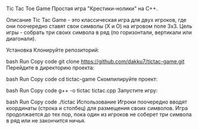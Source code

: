 Tic Tac Toe Game
Простая игра "Крестики-нолики" на C++.

Описание
Tic Tac Game - это классическая игра для двух игроков, где они поочередно ставят свои символы (X и O) на игровом поле 3x3. Цель игры - собрать три своих символа в ряд (по горизонтали, вертикали или диагонали).

Установка
Клонируйте репозиторий:

bash
Run
Copy code
git clone https://github.com/dakku7/tictac-game.git
Перейдите в директорию проекта:

bash
Run
Copy code
cd tictac-game
Скомпилируйте проект:

bash
Run
Copy code
g++ -o tictac tictac.cpp
Запустите игру:

bash
Run
Copy code
./tictac
Использование
Игроки поочередно вводят координаты (строка и столбец) для размещения своих символов.
Игра продолжается до тех пор, пока один из игроков не соберет три символа в ряд или не закончится ничья.

